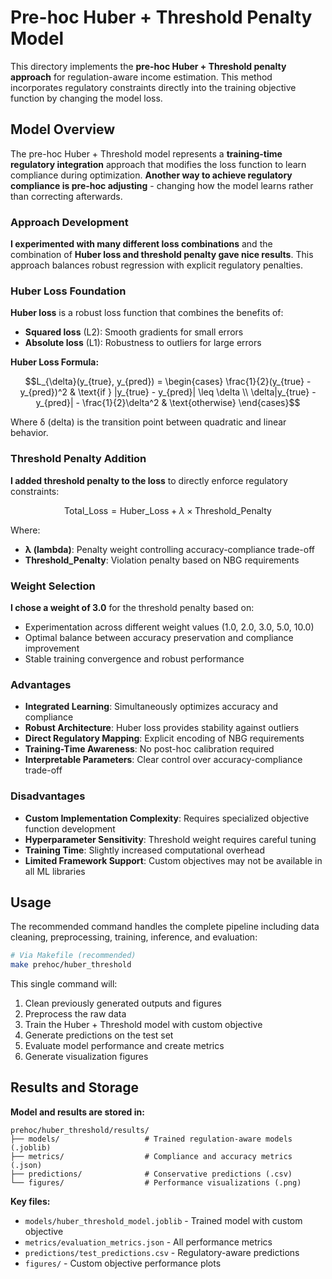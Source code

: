 # Pre-hoc Huber + Threshold Penalty Model

This directory implements the **pre-hoc Huber + Threshold penalty approach** for regulation-aware income estimation. This method incorporates regulatory constraints directly into the training objective function by changing the model loss.

## Model Overview

The pre-hoc Huber + Threshold model represents a **training-time regulatory integration** approach that modifies the loss function to learn compliance during optimization. **Another way to achieve regulatory compliance is pre-hoc adjusting** - changing how the model learns rather than correcting afterwards.

### Approach Development

**I experimented with many different loss combinations** and the combination of **Huber loss and threshold penalty gave nice results**. This approach balances robust regression with explicit regulatory penalties.

### Huber Loss Foundation

**Huber loss** is a robust loss function that combines the benefits of:
- **Squared loss** (L2): Smooth gradients for small errors
- **Absolute loss** (L1): Robustness to outliers for large errors

**Huber Loss Formula:**

```math
L_{\delta}(y_{true}, y_{pred}) = 
\begin{cases} 
\frac{1}{2}(y_{true} - y_{pred})^2 & \text{if } |y_{true} - y_{pred}| \leq \delta \\
\delta|y_{true} - y_{pred}| - \frac{1}{2}\delta^2 & \text{otherwise}
\end{cases}
```

Where δ (delta) is the transition point between quadratic and linear behavior.

### Threshold Penalty Addition

**I added threshold penalty to the loss** to directly enforce regulatory constraints:

```math
\text{Total\_Loss} = \text{Huber\_Loss} + \lambda \times \text{Threshold\_Penalty}
```

Where:
- **λ (lambda)**: Penalty weight controlling accuracy-compliance trade-off
- **Threshold\_Penalty**: Violation penalty based on NBG requirements

### Weight Selection

**I chose a weight of 3.0** for the threshold penalty based on:
- Experimentation across different weight values (1.0, 2.0, 3.0, 5.0, 10.0)
- Optimal balance between accuracy preservation and compliance improvement
- Stable training convergence and robust performance

### Advantages

- **Integrated Learning**: Simultaneously optimizes accuracy and compliance
- **Robust Architecture**: Huber loss provides stability against outliers
- **Direct Regulatory Mapping**: Explicit encoding of NBG requirements
- **Training-Time Awareness**: No post-hoc calibration required
- **Interpretable Parameters**: Clear control over accuracy-compliance trade-off

### Disadvantages

- **Custom Implementation Complexity**: Requires specialized objective function development
- **Hyperparameter Sensitivity**: Threshold weight requires careful tuning
- **Training Time**: Slightly increased computational overhead
- **Limited Framework Support**: Custom objectives may not be available in all ML libraries

## Usage

The recommended command handles the complete pipeline including data cleaning, preprocessing, training, inference, and evaluation:

```bash
# Via Makefile (recommended)
make prehoc/huber_threshold
```

This single command will:
1. Clean previously generated outputs and figures
2. Preprocess the raw data
3. Train the Huber + Threshold model with custom objective
4. Generate predictions on the test set
5. Evaluate model performance and create metrics
6. Generate visualization figures

## Results and Storage

**Model and results are stored in:**

```
prehoc/huber_threshold/results/
├── models/                   # Trained regulation-aware models (.joblib)
├── metrics/                  # Compliance and accuracy metrics (.json)
├── predictions/              # Conservative predictions (.csv)
└── figures/                  # Performance visualizations (.png)
```

**Key files:**
- `models/huber_threshold_model.joblib` - Trained model with custom objective
- `metrics/evaluation_metrics.json` - All performance metrics
- `predictions/test_predictions.csv` - Regulatory-aware predictions
- `figures/` - Custom objective performance plots
